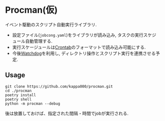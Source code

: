 # Procman(仮)

イベント駆動のスクリプト自動実行ライブラリ.

- 設定ファイル(```jobcong.yaml```)をライブラリが読み込み, タスクの実行スケジュール自動管理する.
- 実行スケージュールは[Crontab](https://www.tutorialspoint.com/unix_commands/crontab.htm)のフォーマットで読み込み可能にする.
- 今後[Watchdog](https://github.com/gorakhargosh/watchdog)を利用し, ディレクトリ操作とスクリプト実行を連携させる予定.
## Usage

```shell
git clone https://github.com/kappa000/procman.git
cd ./procman
poetry install
poetry shell
python -m procman --debug
```
後は放置しておけば、指定された間隔・時間でjobが実行される.
